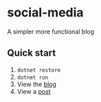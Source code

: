 # social-media

A simpler more functional blog

## Quick start

1.  `dotnet restore`
1.  `dotnet run`
1.  View the [blog](http://localhost:8080)
1.  View a [post](http://localhost:8080/posts/hello-world)

